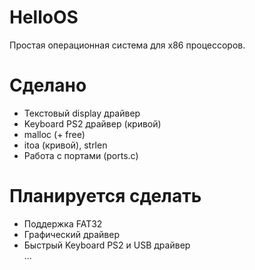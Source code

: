 # HelloOS
 Простая операционная система для x86 процессоров.
 
# Сделано
* Текстовый display драйвер
* Keyboard PS2 драйвер (кривой)
* malloc (+ free)
* itoa (кривой), strlen
* Работа с портами (ports.c)

# Планируется сделать
* Поддержка FAT32
* Графический драйвер
* Быстрый Keyboard PS2 и USB драйвер
<br/>...
